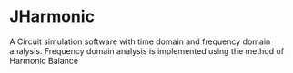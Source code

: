 # JHarmonic
A Circuit simulation software with time domain and frequency domain analysis. Frequency domain analysis is implemented using the method of Harmonic Balance
